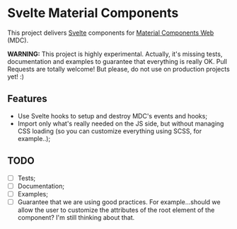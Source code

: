 # Svelte Material Components

This project delivers [Svelte](https://svelte.technology/) components for [Material Components Web](https://github.com/material-components/material-components-web) (MDC).

**WARNING:** This project is highly experimental. Actually, it's missing tests, documentation and examples to guarantee that everything is really OK. Pull Requests are totally welcome! But please, do not use on production projects yet! :)

## Features

- Use Svelte hooks to setup and destroy MDC's events and hooks;
- Import only what's really needed on the JS side, but without managing CSS loading (so you can customize everything using SCSS, for example..);


## TODO

- [ ] Tests;
- [ ] Documentation;
- [ ] Examples;
- [ ] Guarantee that we are using good practices. For example...should we allow the user to customize the attributes of the root element of the component? I'm still thinking about that.
